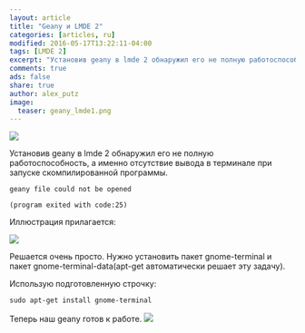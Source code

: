 ```yaml
---
layout: article
title: "Geany и LMDE 2"
categories: [articles, ru]
modified: 2016-05-17T13:22:11-04:00
tags: [LMDE 2]
excerpt: "Установив geany в lmde 2 обнаружил его не полную работоспособность, а именно отсутствие вывода в терминале при запуске скомпилированной программы."
comments: true
ads: false
share: true
author: alex_putz
image:
  teaser: geany_lmde1.png
---
```


<img src="{{ site.url }}/images/geany_lmde1.png">


Установив geany в lmde 2 обнаружил его не полную работоспособность, а именно отсутствие вывода в терминале при запуске скомпилированной программы.

	geany file could not be opened

	(program exited with code:25)

Иллюстрация прилагается:

<img src="{{ site.url }}/images/geany_term_output1-488x341.png">


Решается очень просто. Нужно установить пакет gnome-terminal и пакет gnome-terminal-data(apt-get автоматически решает эту задачу).

Использую подготовленную строчку:



```css
sudo apt-get install gnome-terminal
```

Теперь наш geany готов к работе.
<img src="{{ site.url }}/images/geany_term_output2-655x410.png">
